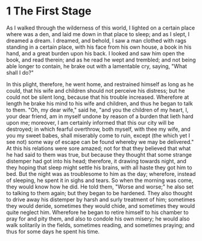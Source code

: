 # 1 The First Stage

As I walked through the wilderness of this world, I lighted on a certain place where was a den, and laid me down in that place to sleep; and as I slept, I dreamed a dream. I dreamed, and behold, I saw a man clothed with rags standing in a certain place, with his face from his own house, a book in his hand, and a great burden upon his back. I looked and saw him open the book, and read therein; and as he read he wept and trembled; and not being able longer to contain, he brake out with a lamentable cry, saying, "What shall I do?"

In this plight, therefore, he went home, and restrained himself as long as he could, that his wife and children should not perceive his distress; but he could not be silent long, because that his trouble increased. Wherefore at length he brake his mind to his wife and children, and thus he began to talk to them. "Oh, my dear wife," said he, "and you the children of my heart, I, your dear friend, am in myself undone by reason of a burden that lieth hard upon me; moreover, I am certainly informed that this our city will be destroyed; in which fearful overthrow, both myself, with thee my wife, and you my sweet babes, shall miserably come to ruin, except (the which yet I see not) some way of escape can be found whereby we may be delivered." At this his relations were sore amazed; not for that they believed that what he had said to them was true, but because they thought that some strange distemper had got into his head; therefore, it drawing towards night, and they hoping that sleep might settle his brains, with all haste they got him to bed. But the night was as troublesome to him as the day; wherefore, instead of sleeping, he spent it in sighs and tears. So when the morning was come, they would know how he did. He told them, "Worse and worse;" he also set to talking to them again; but they began to be hardened. They also thought to drive away his distemper by harsh and surly treatment of him; sometimes they would deride, sometimes they would chide, and sometimes they would quite neglect him. Wherefore he began to retire himself to his chamber to pray for and pity them, and also to condole his own misery; he would also walk solitarily in the fields, sometimes reading, and sometimes praying; and thus for some days he spent his time.